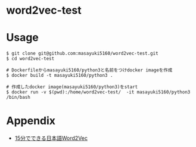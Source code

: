 # word2vec-test

# Usage

```
$ git clone git@github.com:masayuki5160/word2vec-test.git
$ cd word2vec-test

# Dockerfileからmasayuki5160/python3と名前をつけdocker imageを作成
$ docker build -t masayuki5160/python3 .

# 作成したdocker image(masayuki5160/python3)をstart
$ docker run -v $(pwd):/home/word2vec-test/  -it masayuki5160/python3 /bin/bash 
```

# Appendix

- [15分でできる日本語Word2Vec](https://qiita.com/makaishi2/items/63b7986f6da93dc55edd)
